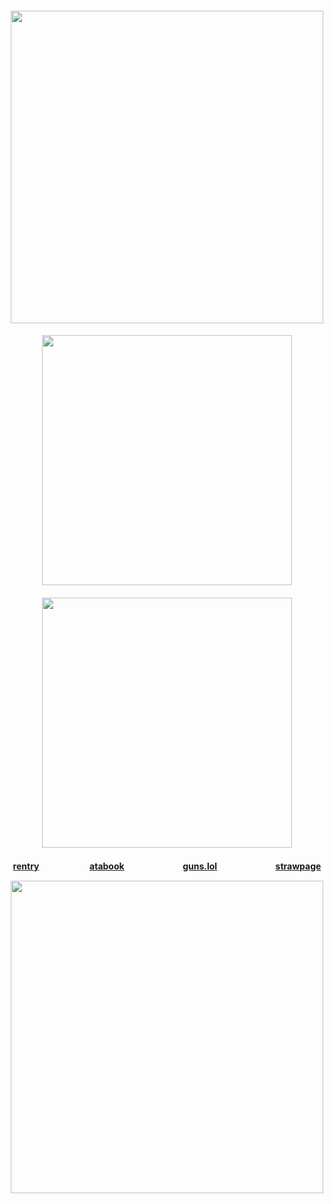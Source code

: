 
<h4 align="center">

<img src="https://files.catbox.moe/dz90wm.png" width="500">

<h4 align="center">
<img src="https://files.catbox.moe/7m0b1j.png" width="400">

<h4 align="center">
<img src="https://files.catbox.moe/gijc9i.png" width="400">

</h4>

<h4 align="center">
  
[rentry](https://rentry.co/crossinton)ㅤㅤㅤ ㅤㅤㅤ[atabook](https://crossinton.atabook.org/)ㅤㅤㅤㅤ ㅤㅤㅤ[guns.lol](https://guns.lol/crossinton)ㅤㅤㅤㅤ ㅤㅤㅤ[strawpage](https://thecowpoke.straw.page)

<img src="https://files.catbox.moe/zfhsdj.png" width="500">

</h4> 
</p>
